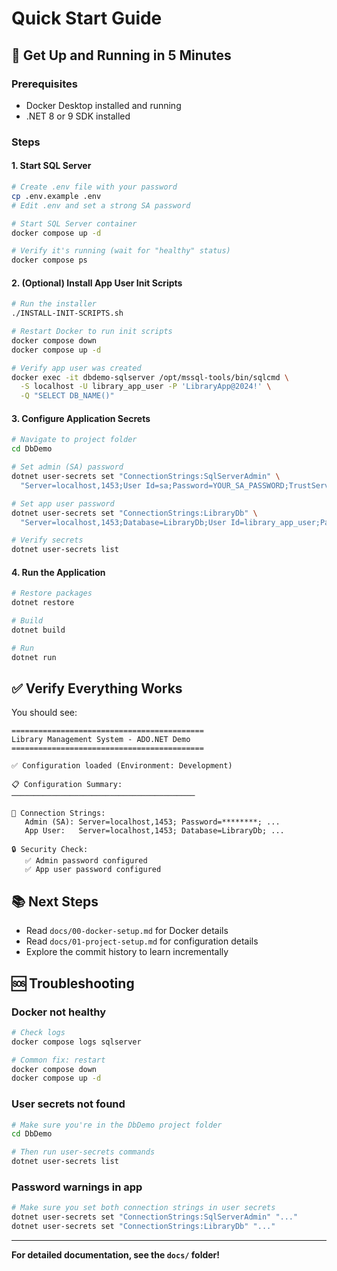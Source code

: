 # Quick Start Guide

## 🚀 Get Up and Running in 5 Minutes

### Prerequisites

- Docker Desktop installed and running
- .NET 8 or 9 SDK installed

### Steps

#### 1. Start SQL Server

```bash
# Create .env file with your password
cp .env.example .env
# Edit .env and set a strong SA password

# Start SQL Server container
docker compose up -d

# Verify it's running (wait for "healthy" status)
docker compose ps
```

#### 2. (Optional) Install App User Init Scripts

```bash
# Run the installer
./INSTALL-INIT-SCRIPTS.sh

# Restart Docker to run init scripts
docker compose down
docker compose up -d

# Verify app user was created
docker exec -it dbdemo-sqlserver /opt/mssql-tools/bin/sqlcmd \
  -S localhost -U library_app_user -P 'LibraryApp@2024!' \
  -Q "SELECT DB_NAME()"
```

#### 3. Configure Application Secrets

```bash
# Navigate to project folder
cd DbDemo

# Set admin (SA) password
dotnet user-secrets set "ConnectionStrings:SqlServerAdmin" \
  "Server=localhost,1453;User Id=sa;Password=YOUR_SA_PASSWORD;TrustServerCertificate=True;"

# Set app user password
dotnet user-secrets set "ConnectionStrings:LibraryDb" \
  "Server=localhost,1453;Database=LibraryDb;User Id=library_app_user;Password=LibraryApp@2024!;TrustServerCertificate=True;"

# Verify secrets
dotnet user-secrets list
```

#### 4. Run the Application

```bash
# Restore packages
dotnet restore

# Build
dotnet build

# Run
dotnet run
```

## ✅ Verify Everything Works

You should see:

```
===========================================
Library Management System - ADO.NET Demo
===========================================

✅ Configuration loaded (Environment: Development)

📋 Configuration Summary:
─────────────────────────────────────────

🔌 Connection Strings:
   Admin (SA): Server=localhost,1453; Password=********; ...
   App User:   Server=localhost,1453; Database=LibraryDb; ...

🔒 Security Check:
   ✅ Admin password configured
   ✅ App user password configured
```

## 📚 Next Steps

- Read `docs/00-docker-setup.md` for Docker details
- Read `docs/01-project-setup.md` for configuration details
- Explore the commit history to learn incrementally

## 🆘 Troubleshooting

### Docker not healthy

```bash
# Check logs
docker compose logs sqlserver

# Common fix: restart
docker compose down
docker compose up -d
```

### User secrets not found

```bash
# Make sure you're in the DbDemo project folder
cd DbDemo

# Then run user-secrets commands
dotnet user-secrets list
```

### Password warnings in app

```bash
# Make sure you set both connection strings in user secrets
dotnet user-secrets set "ConnectionStrings:SqlServerAdmin" "..."
dotnet user-secrets set "ConnectionStrings:LibraryDb" "..."
```

---

**For detailed documentation, see the `docs/` folder!**
